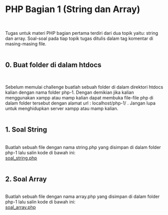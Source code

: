 # PHP Bagian 1 (String dan Array)
<br/>

Tugas untuk materi PHP bagian pertama terdiri dari dua topik yaitu: string dan array. Soal-soal pada tiap topik tugas ditulis dalam tag komentar di masing-masing file.<br/><br/>

## 0. Buat folder di dalam htdocs
<br/>

Sebelum memulai challenge buatlah sebuah folder di dalam direktori htdocs kalian dengan nama folder php-1. Dengan demikian jika kalian menggunakan xampp atau mamp kalian dapat membuka file-file php di dalam folder tersebut dengan alamat url : localhost/php-1/ . Jangan lupa untuk menghidupkan server xampp atau mamp kalian.<br/><br/>

## 1. Soal String
<br/>
Buatlah sebuah file dengan nama string.php yang disimpan di dalam folder php-1 lalu salin kode di bawah ini:<br/>
<a href="source/php1/soal_string.php" download>soal_string.php</a><br/><br/>

## 2. Soal Array
<br/>
Buatlah sebuah file dengan nama array.php yang disimpan di dalam folder php-1 lalu salin kode di bawah ini:<br/>
<a href="source/php1/array.php" download>soal_array.php</a><br/><br/><br/>